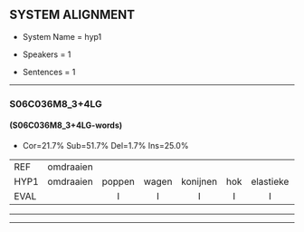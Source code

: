 
## SYSTEM ALIGNMENT

- System Name = hyp1

- Speakers = 1

- Sentences = 1

---

### S06C036M8_3+4LG

#### (S06C036M8_3+4LG-words)

- Cor=21.7%	Sub=51.7%	Del=1.7%	Ins=25.0%

|  |  |  |  |  |  |  |  |  |  |  |  |  |  |  |  |  |  |  |  |  |  |  |  |  |  |  |  |  |  |  |  |  |  |  |  |  |  |  |  |  |  |  |  |  |  |  |  |  |  |  |  |  |  |  |  |  |  |  |  |  |
|:--- |:---:|:---:|:---:|:---:|:---:|:---:|:---:|:---:|:---:|:---:|:---:|:---:|:---:|:---:|:---:|:---:|:---:|:---:|:---:|:---:|:---:|:---:|:---:|:---:|:---:|:---:|:---:|:---:|:---:|:---:|:---:|:---:|:---:|:---:|:---:|:---:|:---:|:---:|:---:|:---:|:---:|:---:|:---:|:---:|:---:|:---:|:---:|:---:|:---:|:---:|:---:|:---:|:---:|:---:|:---:|:---:|:---:|:---:|:---:|:---:|
| REF | omdraaien |  |  |  |  |  |  |  | poppenwagen | konijnenhok | elastiekje | ruziemaken | teddybeer | dierentuin | * | paddenstoelen | verstoppertje | wasmachine |  | * | * | fototoestel | toiletpapier | vrachtwagen | buurmannen | vogelkooi | olifant | schommelen |  | iedereen | schoenenwinkel | knutselen | ophangen | verjaardag |  |  | sprookjesboek | tandenborstel | lucifer | slaapkamer | achterdeur | ziekenhuis | * | nieuwsgierig | afblijven |  |  |  | kabouter | washandje | sneeuwwitje | goeiendag |  | vakantie | * | limonade | autorijden | eindelijk | familie | chocolade |
| HYP1 | omdraaien | poppen | wagen | konijnen | hok | elastieke | gozie | maken | ted | diber | direntuin | paden | s | padden | stoelen | vast | oppertje | wasmachine | fa | foa | fotodoulstel | toilet | papier | vachtwagen | puurmannen | vogelkoui | olifant | schommelen | edarhen | schoenen | winkel | knoetsigen | ophangen | verjaardag | sprokjes | bok | dan | brussel | usiver | slaapkamer | achterdeur | ziekenhuis |  | nieuwsnieuwsgierig | afblijven | kawater | wat | hengt | je | isnee | witje | goeiendag | vacanoté | lima | lumonade | atorellen | en | delijk | familie | chocolade |
| EVAL |  | I | I | I | I | I | I | I | S | S | S | S | S | S | S | S | S |  | I | S | S | S | S | S | S | S |  |  | I | S | S | S |  |  | I | I | S | S | S |  |  |  | D | S |  | I | I | I | S | S | S |  | I | S | S | S | S | S |  |  |
---

---
